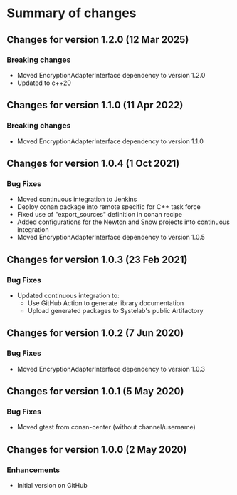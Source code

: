 # Summary of changes

## Changes for version 1.2.0 (12 Mar 2025)

### Breaking changes

- Moved EncryptionAdapterInterface dependency to version 1.2.0
- Updated to c++20

## Changes for version 1.1.0 (11 Apr 2022)

### Breaking changes

- Moved EncryptionAdapterInterface dependency to version 1.1.0


## Changes for version 1.0.4 (1 Oct 2021)

### Bug Fixes

- Moved continuous integration to Jenkins
- Deploy conan package into remote specific for C++ task force
- Fixed use of "export_sources" definition in conan recipe
- Added configurations for the Newton and Snow projects into continuous integration
- Moved EncryptionAdapterInterface dependency to version 1.0.5


## Changes for version 1.0.3 (23 Feb 2021)

### Bug Fixes

- Updated continuous integration to:
  - Use GitHub Action to generate library documentation
  - Upload generated packages to Systelab's public Artifactory


## Changes for version 1.0.2 (7 Jun 2020)

### Bug Fixes

- Moved EncryptionAdapterInterface dependency to version 1.0.3


## Changes for version 1.0.1 (5 May 2020)

### Bug Fixes

- Moved gtest from conan-center (without channel/username)


## Changes for version 1.0.0 (2 May 2020)

### Enhancements

- Initial version on GitHub


